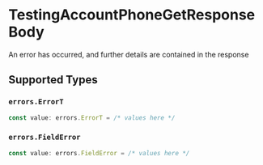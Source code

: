 # TestingAccountPhoneGetResponseBody

An error has occurred, and further details are contained in the response


## Supported Types

### `errors.ErrorT`

```typescript
const value: errors.ErrorT = /* values here */
```

### `errors.FieldError`

```typescript
const value: errors.FieldError = /* values here */
```

